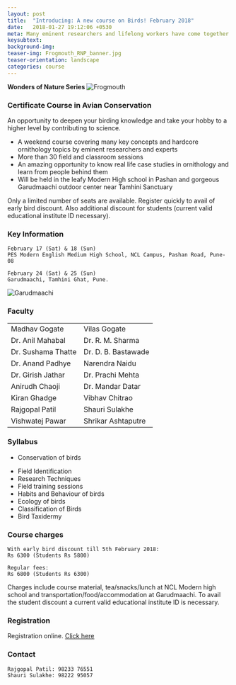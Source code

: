 ```yaml
---
layout: post
title:  "Introducing: A new course on Birds! February 2018"
date:   2018-01-27 19:12:06 +0530
meta: Many eminent researchers and lifelong workers have come together to bring this opportunity to all bird lovers. This course features many interesting ornithology topics as well as real life research on birds. Held over two weekends at two locations with one right in the lap of nature in Tamhini forests. Register quickly to avail of early bird discount. 
keysubtext: 
background-img: 
teaser-img: Frogmouth_RNP_banner.jpg
teaser-orientation: landscape
categories: course
---
```


**Wonders of Nature Series**
<img src="{{ site.base_url}}/assets/imgs/Frogmouth_RNP_banner.jpg" class="img-responsive" alt="Frogmouth">

### Certificate Course in Avian Conservation

An opportunity to deepen your birding knowledge and take your hobby to a higher level by contributing to science. 

+  A weekend course covering many key concepts and hardcore ornithology topics by eminent researchers and experts 
+  More than 30 field and classroom sessions
+  An amazing opportunity to know real life case studies in ornithology and learn from people behind them
+  Will be held in the leafy Modern High school in Pashan and gorgeous Garudmaachi outdoor center near Tamhini Sanctuary

Only a limited number of seats are available. Register quickly to avail of early bird discount. Also additional discount for students (current valid educational institute ID necessary).


### Key Information ###
    February 17 (Sat) & 18 (Sun)
    PES Modern English Medium High School, NCL Campus, Pashan Road, Pune-08

    February 24 (Sat) & 25 (Sun)
    Garudmaachi, Tamhini Ghat, Pune.
    

<img src="{{ site.base_url}}/assets/imgs/Garudmaachi_lowres.jpg" class="img-responsive" alt="Garudmaachi">

### Faculty
<table class="table table-striped">
<tr><td>Madhav Gogate</td><td>Vilas Gogate</td></tr>
<tr><td>Dr. Anil Mahabal</td><td>Dr. R. M. Sharma</td></tr>
<tr><td>Dr. Sushama Thatte</td><td>Dr. D. B. Bastawade</td></tr>
<tr><td>Dr. Anand Padhye</td><td>Narendra Naidu</td></tr>
<tr><td>Dr. Girish Jathar</td><td>Dr. Prachi Mehta</td></tr>
<tr><td>Anirudh Chaoji</td><td>Dr. Mandar Datar</td></tr>
<tr><td>Kiran Ghadge</td><td>Vibhav Chitrao</td></tr>
<tr><td>Rajgopal Patil</td><td>Shauri Sulakhe</td></tr>
<tr><td>Vishwatej Pawar</td><td>Shrikar Ashtaputre</td></tr>
</table>


### Syllabus
*  Conservation of birds
+  Field Identification
+  Research Techniques
+  Field training sessions
+  Habits and Behaviour of birds
+  Ecology of birds
+  Classification of Birds
+  Bird Taxidermy

### Course charges
    With early bird discount till 5th February 2018:
    Rs 6300 (Students Rs 5800)

    Regular fees:
    Rs 6800 (Students Rs 6300)

Charges include course material, tea/snacks/lunch at NCL Modern high school and transportation/food/accommodation at Garudmaachi.
To avail the student discount a current valid educational institute ID is necessary.
    

### Registration
Registration online. <a href="https://goo.gl/forms/WQAg3hDRnFpUOBUD3">Click here</a>

### Contact
    Rajgopal Patil: 98233 76551
    Shauri Sulakhe: 98222 95057
